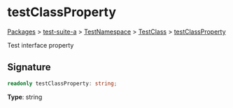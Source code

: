 # testClassProperty

[Packages](/) > [test-suite-a](/test-suite-a/) > [TestNamespace](/test-suite-a/testnamespace-namespace/) > [TestClass](/test-suite-a/testnamespace-namespace/testclass-class/) > [testClassProperty](/test-suite-a/testnamespace-namespace/testclass-class/testclassproperty-property)

Test interface property

<h2 id="testclassproperty-signature">Signature</h2>

```typescript
readonly testClassProperty: string;
```

**Type**: string

